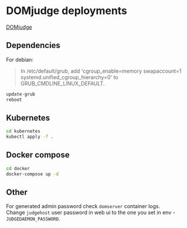 # DOMjudge deployments

[DOMjudge](https://www.domjudge.org/)

## Dependencies
For debian:
> In /etc/default/grub, add 'cgroup_enable=memory swapaccount=1 systemd.unified_cgroup_hierarchy=0' to GRUB_CMDLINE_LINUX_DEFAULT.

```bash
update-grub
reboot
```

## Kubernetes

```bash
cd kubernetes
kubectl apply -f .
```

## Docker compose

```bash
cd docker
docker-compose up -d
```

## Other

For generated admin password check `domserver` container logs.  
Change `judgehost` user password in web ui to the one you set in env - `JUDGEDAEMON_PASSWORD`.